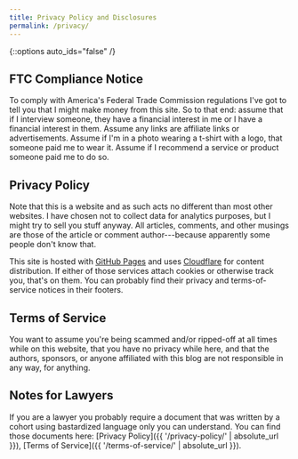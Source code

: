 ```yaml
---
title: Privacy Policy and Disclosures
permalink: /privacy/
---
```


{::options auto_ids="false" /}

## FTC Compliance Notice

To comply with America's Federal Trade Commission regulations I've got to tell you that I might make money from this site. So to that end: assume that if I interview someone, they have a financial interest in me or I have a financial interest in them. Assume any links are affiliate links or advertisements. Assume if I'm in a photo wearing a t-shirt with a logo, that someone paid me to wear it. Assume if I recommend a service or product someone paid me to do so.

## Privacy Policy

Note that this is a website and as such acts no different than most other websites. I have chosen not to collect data for analytics purposes, but I might try to sell you stuff anyway. All articles, comments, and other musings are those of the article or comment author---because apparently some people don't know that.

This site is hosted with [GitHub Pages](https://pages.github.com/) and uses [Cloudflare](https://www.cloudflare.com/) for content distribution. If either of those services attach cookies or otherwise track you, that's on them. You can probably find their privacy and terms-of-service notices in their footers.

## Terms of Service

You want to assume you're being scammed and/or ripped-off at all times while on this website, that you have no privacy while here, and that the authors, sponsors, or anyone affiliated with this blog are not responsible in any way, for anything.

## Notes for Lawyers

If you are a lawyer you probably require a document that was written by a cohort using bastardized language only you can understand. You can find those documents here: [Privacy Policy]({{ '/privacy-policy/' | absolute_url }}), [Terms of Service]({{ '/terms-of-service/' | absolute_url }}).
